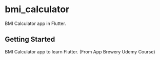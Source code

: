 # bmi_calculator

BMI Calculator app in Flutter.

## Getting Started

BMI Calculator app to learn Flutter. (From App Brewery Udemy Course)

